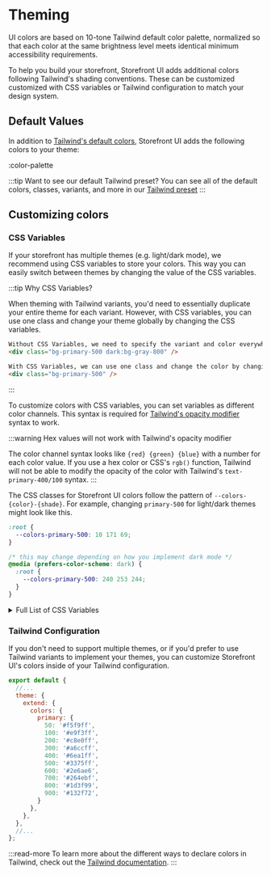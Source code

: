 # Theming

UI colors are based on 10-tone Tailwind default color palette, normalized so that each color at the same brightness level meets identical minimum accessibility requirements.

To help you build your storefront, Storefront UI adds additional colors following Tailwind's shading conventions. These can be customized customized with CSS variables or Tailwind configuration to match your design system.

## Default Values

In addition to [Tailwind's default colors](https://tailwindcss.com/docs/customizing-colors#default-color-palette), Storefront UI adds the following colors to your theme:

:color-palette

:::tip Want to see our default Tailwind preset?
You can see all of the default colors, classes, variants, and more in our [Tailwind preset](https://github.com/vuestorefront/storefront-ui/blob/v2/packages/config/tailwind/index.ts)
:::

## Customizing colors

### CSS Variables

If your storefront has multiple themes (e.g. light/dark mode), we recommend using CSS variables to store your colors. This way you can easily switch between themes by changing the value of the CSS variables.

:::tip Why CSS Variables?

When theming with Tailwind variants, you'd need to essentially duplicate your entire theme for each variant. However, with CSS variables, you can use one class and change your theme globally by changing the CSS variables.

```html
Without CSS Variables, we need to specify the variant and color everywhere.
<div class="bg-primary-500 dark:bg-gray-800" />

With CSS Variables, we can use one class and change the color by changing the CSS variable
<div class="bg-primary-500" />
```
:::

To customize colors with CSS variables, you can set variables as different color channels. This syntax is required for [Tailwind's opacity modifier](https://tailwindcss.com/docs/customizing-colors#using-css-variables) syntax to work.

:::warning Hex values will not work with Tailwind's opacity modifier

The color channel syntax looks like `{red} {green} {blue}` with a number for each color value. If you use a hex color or CSS's `rgb()` function, Tailwind will not be able to modify the opacity of the color with Tailwind's `text-primary-400/100` syntax.
:::

The CSS classes for Storefront UI colors follow the pattern of `--colors-{color}-{shade}`. For example, changing `primary-500` for light/dark themes might look like this.

```css
:root {
  --colors-primary-500: 10 171 69;
}

/* this may change depending on how you implement dark mode */
@media (prefers-color-scheme: dark) {
  :root {
    --colors-primary-500: 240 253 244;
  }
}
```

<details>
<summary>Full List of CSS Variables</summary>



```css
:root {
  /* Primary */
  --colors-primary-50: 235 255 242;
  --colors-primary-100: 217 253 228;
  --colors-primary-200: 171 241 192;
  --colors-primary-300: 130 234 158;
  --colors-primary-400: 60 224 120;
  --colors-primary-500: 19 195 96;
  --colors-primary-600: 7 161 79;
  --colors-primary-700: 13 127 63;
  --colors-primary-800: 16 86 46;
  --colors-primary-900: 15 50 30;

  /* Secondary */
  --colors-secondary-50: 247 245 253;
  --colors-secondary-100: 239 236 251;
  --colors-secondary-200: 225 218 246;
  --colors-secondary-300: 216 203 245;
  --colors-secondary-400: 198 177 246;
  --colors-secondary-500: 180 151 249;
  --colors-secondary-600: 151 111 238;
  --colors-secondary-700: 119 79 209;
  --colors-secondary-800: 82 52 153;
  --colors-secondary-900: 48 32 86;

  /* Positive */
  --colors-positive-50: 235 255 242;
  --colors-positive-100: 217 253 228;
  --colors-positive-200: 171 241 192;
  --colors-positive-300: 130 234 158;
  --colors-positive-400: 60 224 120;
  --colors-positive-500: 19 195 96;
  --colors-positive-600: 7 161 79;
  --colors-positive-700: 13 127 63;
  --colors-positive-800: 16 86 46;
  --colors-positive-900: 15 50 30;

  /* Negative */
  --colors-negative-50: 255 245 247;
  --colors-negative-100: 255 232 237;
  --colors-negative-200: 254 211 219;
  --colors-negative-300: 253 193 202;
  --colors-negative-400: 255 163 175;
  --colors-negative-500: 255 127 143;
  --colors-negative-600: 240 59 91;
  --colors-negative-700: 208 13 48;
  --colors-negative-800: 141 8 33;
  --colors-negative-900: 76 15 23;

  /* Warning */
  --colors-warning-50: 254 247 236;
  --colors-warning-100: 255 238 211;
  --colors-warning-200: 254 220 165;
  --colors-warning-300: 254 202 132;
  --colors-warning-400: 255 181 77;
  --colors-warning-500: 237 153 14;
  --colors-warning-600: 191 121 17;
  --colors-warning-700: 157 93 3;
  --colors-warning-800: 109 63 9;
  --colors-warning-900: 62 35 10;

  /* Neutral */
  --colors-neutral-50: 249 251 250;
  --colors-neutral-100: 239 244 241;
  --colors-neutral-200: 217 226 220;
  --colors-neutral-300: 187 198 190;
  --colors-neutral-400: 129 140 133;
  --colors-neutral-500: 100 111 104;
  --colors-neutral-600: 77 86 79;
  --colors-neutral-700: 56 65 59;
  --colors-neutral-800: 37 43 39;
  --colors-neutral-900: 21 26 22;

  /* Disabled */
  --colors-disabled-50: 249 251 250;
  --colors-disabled-100: 239 244 241;
  --colors-disabled-200: 217 226 220;
  --colors-disabled-300: 187 198 190;
  --colors-disabled-400: 129 140 133;
  --colors-disabled-500: 100 111 104;
  --colors-disabled-600: 77 86 79;
  --colors-disabled-700: 56 65 59;
  --colors-disabled-800: 37 43 39;
  --colors-disabled-900: 21 26 22;
}
```

</details>


### Tailwind Configuration

If you don't need to support multiple themes, or if you'd prefer to use Tailwind variants to implement your themes, you can customize Storefront UI's colors inside of your Tailwind configuration.



```js
export default {
  //...
  theme: {
    extend: {
      colors: {
        primary: {
          50: '#f5f9ff',
          100: '#e9f3ff',
          200: '#c8e0ff',
          300: '#a6ccff',
          400: '#6ea1ff',
          500: '#3375ff',
          600: '#2e6ae6',
          700: '#264ebf',
          800: '#1d3f99',
          900: '#132f72',
        }
      },
    },
  },
  //...
};
```


:::read-more
To learn more about the different ways to declare colors in Tailwind, check out the [Tailwind documentation](https://tailwindcss.com/docs/customizing-colors#using-custom-colors).
:::
